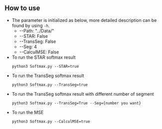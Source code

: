## How to use
* The parameter is initialized as below, more detailed description can be found by using `-h`.
  * --Path: "../Data/"
  * --STAR: False
  * --TransSeg: False
  * --Seg: 4
  * --CalculMSE: False
* To run the STAR softmax result
  ```python=
  python3 Softmax.py --STAR=true
  ```
* To run the TransSeg softmax result
  ```python=
  python3 Softmax.py --TransSeg=true
  ```
* To run the TransSeg softmax result with different number of segment
  ```python=
  python3 Softmax.py --TransSeg=True --Seg={number you want}
  ```
* To run the MSE
  ```python=
  python3 Softmax.py --CalculMSE=true
  ```
